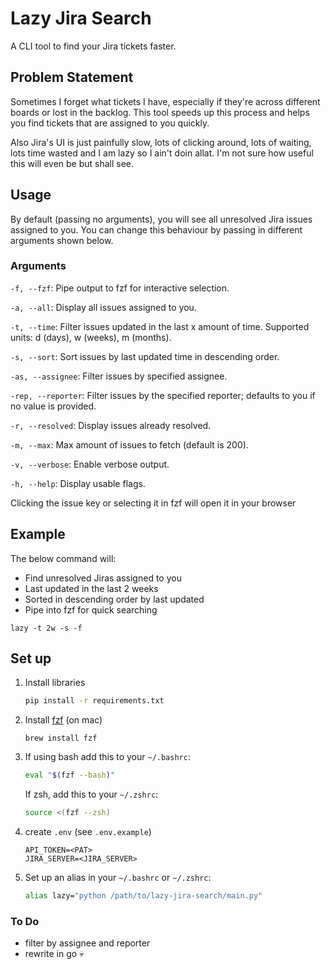 # Lazy Jira Search
A CLI tool to find your Jira tickets faster.

## Problem Statement
Sometimes I forget what tickets I have, especially if they're across different boards or lost in the backlog. This tool speeds up this process and helps you find tickets that are assigned to you quickly.

Also Jira's UI is just painfully slow, lots of clicking around, lots of waiting, lots time wasted and I am lazy so I ain't doin allat. I'm not sure how useful this will even be but shall see.

## Usage
By default (passing no arguments), you will see all unresolved Jira issues assigned to you. You can change this behaviour by passing in different arguments shown below.

### Arguments
`-f, --fzf`: Pipe output to fzf for interactive selection.

`-a, --all`: Display all issues assigned to you.

`-t, --time`: Filter issues updated in the last x amount of time. Supported units: d (days), w (weeks), m (months).

`-s, --sort`: Sort issues by last updated time in descending order.

`-as, --assignee`: Filter issues by specified assignee.

`-rep, --reporter`: Filter issues by the specified reporter; defaults to you if no value is provided.

`-r, --resolved`: Display issues already resolved.

`-m, --max`: Max amount of issues to fetch (default is 200).

`-v, --verbose`: Enable verbose output.

`-h, --help`: Display usable flags.

Clicking the issue key or selecting it in fzf will open it in your browser

## Example
The below command will:
- Find unresolved Jiras assigned to you
- Last updated in the last 2 weeks
- Sorted in descending order by last updated
- Pipe into fzf for quick searching

```
lazy -t 2w -s -f
```

## Set up
1. Install libraries
    ```bash
    pip install -r requirements.txt
    ```

2. Install [fzf](https://github.com/junegunn/fzf?tab=readme-ov-file#installation) (on mac)
    ```
    brew install fzf
    ```

3. If using bash add this to your `~/.bashrc`:
    ```bash
    eval "$(fzf --bash)"
    ```

   If zsh, add this to your `~/.zshrc`:
    ```bash
    source <(fzf --zsh)
    ```

4. create `.env` (see `.env.example`)
    ```
    API_TOKEN=<PAT>
    JIRA_SERVER=<JIRA_SERVER>
    ```

5. Set up an alias in your `~/.bashrc` or `~/.zshrc`:
    ```bash
    alias lazy="python /path/to/lazy-jira-search/main.py"
    ```

### To Do
- filter by assignee and reporter
- rewrite in go 💀
